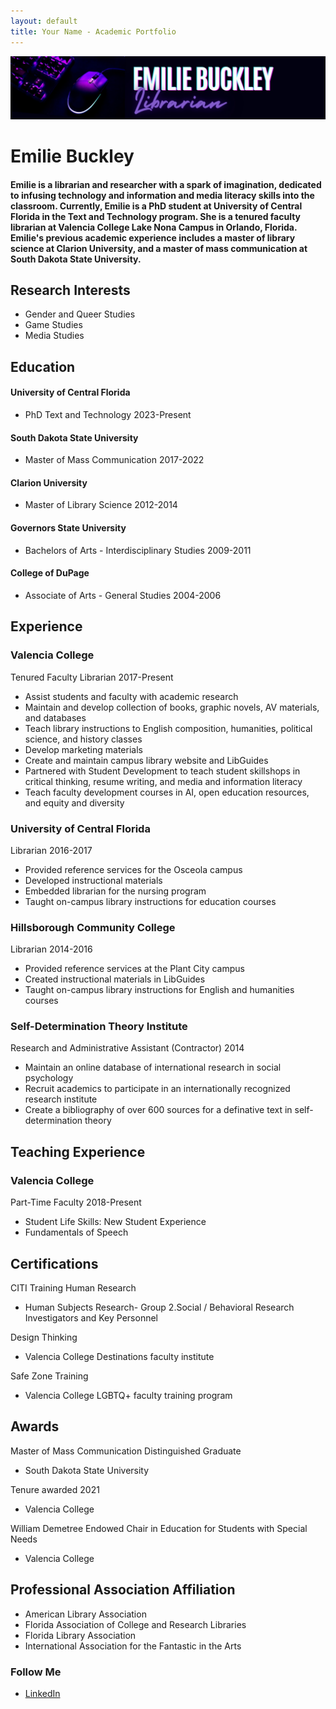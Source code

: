```yaml
---
layout: default
title: Your Name - Academic Portfolio
---
```

![Featured Image](/assets/websitebanner2.jpg)
# Emilie Buckley
####  Emilie is a librarian and researcher with a spark of imagination, dedicated to infusing technology and information and media literacy skills into the classroom. Currently, Emilie is a PhD student at University of Central Florida in the Text and Technology program. She is a tenured faculty librarian at Valencia College Lake Nona Campus in Orlando, Florida. Emilie's previous academic experience includes a master of library science at Clarion University, and a master of mass communication at South Dakota State University. 

## Research Interests
* Gender and Queer Studies
* Game Studies
* Media Studies


## Education
#### University of Central Florida  
* PhD Text and Technology 
2023-Present

#### South Dakota State University
* Master of Mass Communication 2017-2022

#### Clarion University
* Master of Library Science 2012-2014

#### Governors State University
* Bachelors of Arts - Interdisciplinary Studies 2009-2011

#### College of DuPage
* Associate of Arts - General Studies 2004-2006

## Experience
### Valencia College
Tenured Faculty Librarian 2017-Present  
* Assist students and faculty with academic research
* Maintain and develop collection of books, graphic novels, AV materials, and databases
* Teach library instructions to English composition, humanities, political science, and history classes
* Develop marketing  materials
* Create and maintain campus library website and LibGuides
* Partnered with Student Development to teach student skillshops in critical thinking, resume writing, and media and information literacy
* Teach faculty development courses in AI, open education resources, and equity and diversity


### University of Central Florida
Librarian 2016-2017  
* Provided reference services for the Osceola campus
* Developed instructional materials
* Embedded librarian for the nursing program
* Taught on-campus library instructions for education courses

### Hillsborough Community College
Librarian 2014-2016  
* Provided reference services at the Plant City campus
* Created instructional materials in LibGuides
* Taught on-campus library instructions for English and humanities courses

### Self-Determination Theory Institute
Research and Administrative Assistant (Contractor) 2014 
* Maintain an online database of international research in social psychology
* Recruit academics to participate in an internationally recognized research institute
* Create a bibliography of over 600 sources for a definative text in self-determination theory

## Teaching Experience
### Valencia College
Part-Time Faculty  2018-Present
* Student Life Skills: New Student Experience
* Fundamentals of Speech


## Certifications
CITI Training Human Research 
* Human Subjects Research- Group 2.Social / Behavioral Research Investigators and Key Personnel

Design Thinking
* Valencia College Destinations faculty institute

Safe Zone Training 
* Valencia College LGBTQ+ faculty training program

## Awards
Master of Mass Communication Distinguished Graduate
* South Dakota State University


Tenure awarded 2021
* Valencia College
  

William Demetree Endowed Chair in Education for Students with Special Needs
* Valencia College

## Professional Association Affiliation
* American Library Association
* Florida Association of College and Research Libraries
* Florida Library Association
* International Association for the Fantastic in the Arts

### Follow Me
* [LinkedIn](https://www.linkedin.com/in/emiliebuckley/)
